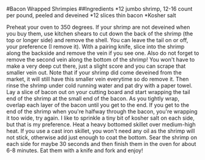 #Bacon Wrapped Shrimpies
##Ingredients
*12 jumbo shrimp, 12-16 count per pound, peeled and deveined
*12 slices thin bacon
*Kosher salt

Preheat your oven to 350 degrees.
If your shrimp are not deveined when you buy them, use kitchen shears to cut down the back of the shrimp (the top or longer side) and remove the shell. You can leave the tail on or off, your preference (I remove it). With a pairing knife, slice into the shrimp along the backside and remove the vein if you see one.
Also do not forget to remove the second vein along the bottom of the shrimp! You won't have to make a very deep cut there, just a slight score and you can scrape that smaller vein out. Note that if your shrimp did come deveined from the market, it will still have this smaller vein everytime so do remove it. Then rinse the shrimp under cold running water and pat dry with a paper towel.
Lay a slice of bacon out on your cutting board and start wrapping the tail end of the shrimp at the small end of the bacon. As you tightly wrap, overlap each layer of the bacon until you get to the end. If you get to the end of the shrimp when you're halfway through the bacon, you're wrapping it too wide, try again.
I like to sprinkle a tiny bit of kosher salt on each side, but that is my preference.
Heat a heavy bottomed skillet over medium-high heat. If you use a cast iron skillet, you won't need any oil as the shrimp will not stick, otherwise add just enough to coat the bottom. Sear the shrimp on each side for maybe 30 seconds and then finish them in the oven for about 6-8 minutes.
Eat them with a knife and fork and enjoy!